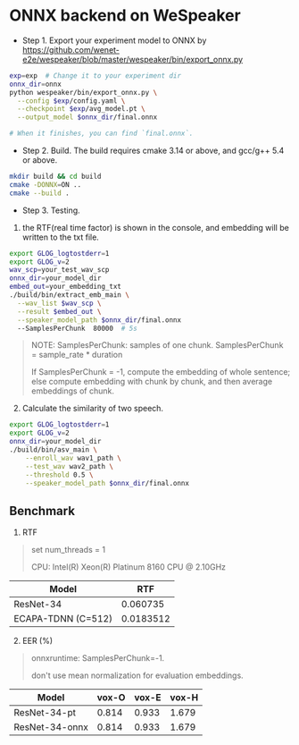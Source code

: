# ONNX backend on WeSpeaker

* Step 1. Export your experiment model to ONNX by https://github.com/wenet-e2e/wespeaker/blob/master/wespeaker/bin/export_onnx.py

``` sh
exp=exp  # Change it to your experiment dir
onnx_dir=onnx
python wespeaker/bin/export_onnx.py \
  --config $exp/config.yaml \
  --checkpoint $exp/avg_model.pt \
  --output_model $onnx_dir/final.onnx

# When it finishes, you can find `final.onnx`.
```

* Step 2. Build. The build requires cmake 3.14 or above, and gcc/g++ 5.4 or above.

``` sh
mkdir build && cd build
cmake -DONNX=ON ..
cmake --build .
```

* Step 3. Testing.
1. the RTF(real time factor) is shown in the console, and embedding will be written to the txt file.
``` sh
export GLOG_logtostderr=1
export GLOG_v=2
wav_scp=your_test_wav_scp
onnx_dir=your_model_dir
embed_out=your_embedding_txt
./build/bin/extract_emb_main \
  --wav_list $wav_scp \
  --result $embed_out \
  --speaker_model_path $onnx_dir/final.onnx
  --SamplesPerChunk  80000  # 5s

```

> NOTE: SamplesPerChunk: samples of one chunk. SamplesPerChunk = sample_rate * duration
>
> If SamplesPerChunk = -1, compute the embedding of whole sentence;
> else compute embedding with chunk by chunk, and then average embeddings of chunk.

2. Calculate the similarity of two speech.
```sh
export GLOG_logtostderr=1
export GLOG_v=2
onnx_dir=your_model_dir
./build/bin/asv_main \
    --enroll_wav wav1_path \
    --test_wav wav2_path \
    --threshold 0.5 \
    --speaker_model_path $onnx_dir/final.onnx
```

## Benchmark
1. RTF
> set num_threads = 1
>
> CPU: Intel(R) Xeon(R) Platinum 8160 CPU @ 2.10GHz

| Model              | RTF       |
| ------------------ | --------- |
| ResNet-34          | 0.060735  |
| ECAPA-TDNN (C=512) | 0.0183512 |

2. EER (%)
> onnxruntime: SamplesPerChunk=-1.
>
> don't use mean normalization for evaluation embeddings.

| Model          | vox-O | vox-E | vox-H |
| -------------- | ----- | ----- | ----- |
| ResNet-34-pt   | 0.814 | 0.933 | 1.679 |
| ResNet-34-onnx | 0.814 | 0.933 | 1.679 |
